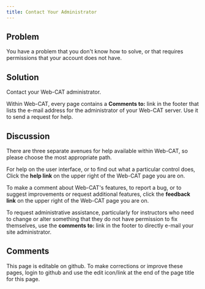 ```yaml
---
title: Contact Your Administrator
---
```

## Problem 

You have a problem that you don't know how to solve, or that requires permissions that your
account does not have.

## Solution 

Contact your Web-CAT administrator.

Within Web-CAT, every page contains a **Comments to:** link in the footer that lists the e-mail address for the administrator of your Web-CAT server.  Use it to send a request for help. 

## Discussion 

There are three separate avenues for help available within Web-CAT, so please choose the most appropriate path.

For help on the user interface, or to find out what a particular control does, Click the **help link** on the upper right of the Web-CAT page you are on.

To make a comment about Web-CAT's features, to report a bug, or to suggest improvements or request additional features, click the **feedback link** on the upper right of the Web-CAT page you are on.

To request administrative assistance, particularly for instructors who need to change or alter something that they do not have permission to fix themselves, use the **comments to:** link in the footer to directly e-mail your site administrator.

## Comments 

This page is editable on github. To make corrections or improve these
pages, login to github and use the edit icon/link at the end of the
page title for this page.
